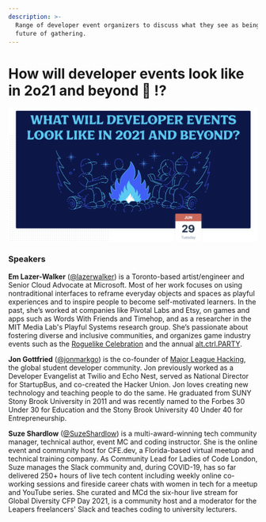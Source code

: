 ```yaml
---
description: >-
  Range of developer event organizers to discuss what they see as being the
  future of gathering.
---
```


# How will developer events look like in 2o21 and beyond 🤔 ⁉️

![](../.gitbook/assets/screenshot-2021-06-30-at-10.10.14-pm.png)

### Speakers

**Em Lazer-Walker** \([@lazerwalker](https://twitter.com/lazerwalker)\) is a Toronto-based artist/engineer and Senior Cloud Advocate at Microsoft. Most of her work focuses on using nontraditional interfaces to reframe everyday objects and spaces as playful experiences and to inspire people to become self-motivated learners. In the past, she’s worked at companies like Pivotal Labs and Etsy, on games and apps such as Words With Friends and Timehop, and as a researcher in the MIT Media Lab's Playful Systems research group. She’s passionate about fostering diverse and inclusive communities, and organizes game industry events such as the [Roguelike Celebration](https://roguelike.club/) and the annual [alt.ctrl.PARTY](https://alt.ctrl.party/).

​**Jon Gottfried** \([@jonmarkgo](https://twitter.com/jonmarkgo)\) is the co-founder of [Major League Hacking](https://mlh.io/), the global student developer community. Jon previously worked as a Developer Evangelist at Twilio and Echo Nest, served as National Director for StartupBus, and co-created the Hacker Union. Jon loves creating new technology and teaching people to do the same. He graduated from SUNY Stony Brook University in 2011 and was recently named to the Forbes 30 Under 30 for Education and the Stony Brook University 40 Under 40 for Entrepreneurship.

​**Suze Shardlow** \([@SuzeShardlow](https://twitter.com/SuzeShardlow)\) is a multi-award-winning tech community manager, technical author, event MC and coding instructor. She is the online event and community host for CFE.dev, a Florida-based virtual meetup and technical training company. As Community Lead for Ladies of Code London, Suze manages the Slack community and, during COVID-19, has so far delivered 250+ hours of live tech content including weekly online co-working sessions and fireside career chats with women in tech for a meetup and YouTube series. She curated and MCd the six-hour live stream for Global Diversity CFP Day 2021, is a community host and a moderator for the Leapers freelancers' Slack and teaches coding to university lecturers.

